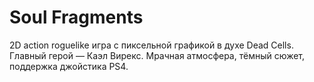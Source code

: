 # Soul Fragments

2D action roguelike игра с пиксельной графикой в духе Dead Cells.  
Главный герой — Каэл Вирекс. Мрачная атмосфера, тёмный сюжет, поддержка джойстика PS4.

